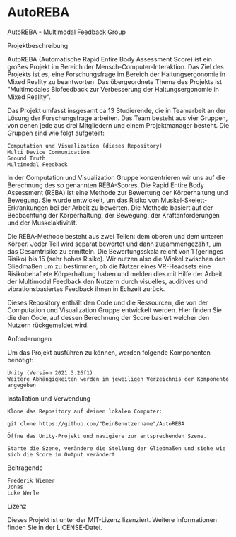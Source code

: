 # AutoREBA
AutoREBA - Multimodal Feedback Group

Projektbeschreibung

AutoREBA (Automatische Rapid Entire Body Assessment Score) ist ein großes Projekt im Bereich der Mensch-Computer-Interaktion. Das Ziel des Projekts ist es, eine Forschungsfrage im Bereich der Haltungsergonomie in Mixed Reality zu beantworten. Das übergeordnete Thema des Projekts ist "Multimodales Biofeedback zur Verbesserung der Haltungsergonomie in Mixed Reality".

Das Projekt umfasst insgesamt ca 13 Studierende, die in Teamarbeit an der Lösung der Forschungsfrage arbeiten. Das Team besteht aus vier Gruppen, von denen jede aus drei Mitgliedern und einem Projektmanager besteht. Die Gruppen sind wie folgt aufgeteilt:

    Computation und Visualization (dieses Repository)
    Multi Device Communication
    Ground Truth
    Multimodal Feedback 

In der Computation und Visualization Gruppe konzentrieren wir uns auf die Berechnung des so genannten REBA-Scores. Die Rapid Entire Body Assessment (REBA) ist eine Methode zur Bewertung der Körperhaltung und Bewegung. Sie wurde entwickelt, um das Risiko von Muskel-Skelett-Erkrankungen bei der Arbeit zu bewerten. Die Methode basiert auf der Beobachtung der Körperhaltung, der Bewegung, der Kraftanforderungen und der Muskelaktivität.

Die REBA-Methode besteht aus zwei Teilen: dem oberen und dem unteren Körper. Jeder Teil wird separat bewertet und dann zusammengezählt, um das Gesamtrisiko zu ermitteln. Die Bewertungsskala reicht von 1 (geringes Risiko) bis 15 (sehr hohes Risiko). Wir nutzen also die Winkel zwischen den Gliedmaßen um zu bestimmen, ob die Nutzer eines VR-Headsets eine Risikobehaftete Körperhaltung haben und melden dies mit Hilfe der Arbeit der Multimodal Feedback den Nutzern durch visuelles, auditives und vibrationsbasiertes Feedback ihnen in Echzeit zurück.

Dieses Repository enthält den Code und die Ressourcen, die von der Computation und Visualization Gruppe entwickelt werden. Hier finden Sie die den Code, auf dessen Berechnung der Score basiert welcher den Nutzern rückgemeldet wird.

Anforderungen

Um das Projekt ausführen zu können, werden folgende Komponenten benötigt:

    Unity (Version 2021.3.26f1)
    Weitere Abhängigkeiten werden im jeweiligen Verzeichnis der Komponente angegeben

Installation und Verwendung

    Klone das Repository auf deinen lokalen Computer:

    git clone https://github.com/"DeinBenutzername"/AutoREBA

    Öffne das Unity-Projekt und navigiere zur entsprechenden Szene.

    Starte die Szene, verändere die Stellung der Gliedmaßen und siehe wie sich die Score im Output verändert

Beitragende

    Frederik Wiemer
    Jonas
    Luke Werle

Lizenz

Dieses Projekt ist unter der MIT-Lizenz lizenziert. Weitere Informationen finden Sie in der LICENSE-Datei.
